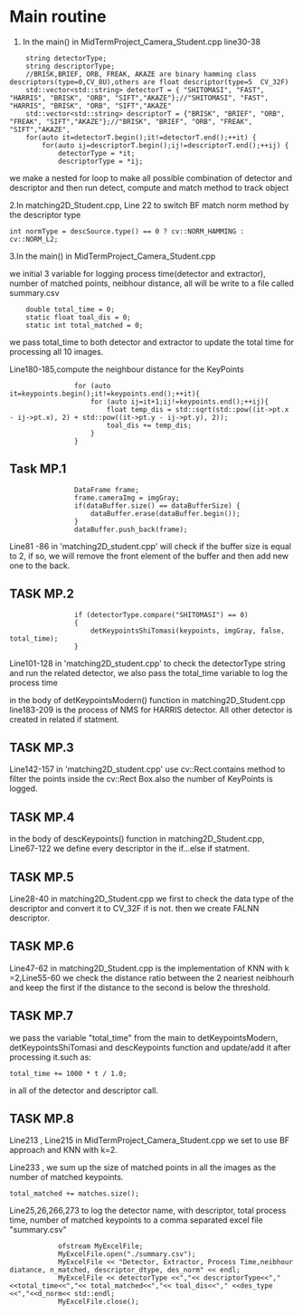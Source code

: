 # Main routine

1. In the main() in MidTermProject_Camera_Student.cpp
line30-38
```
    string detectorType;
    string descriptorType;
    //BRISK,BRIEF, ORB, FREAK, AKAZE are binary hamming class descriptors(type=0,CV_8U),others are float descriptor(type=5  CV_32F)
    std::vector<std::string> detectorT = { "SHITOMASI", "FAST", "HARRIS", "BRISK", "ORB", "SIFT","AKAZE"};//"SHITOMASI", "FAST", "HARRIS", "BRISK", "ORB", "SIFT","AKAZE" 
    std::vector<std::string> descriptorT = {"BRISK", "BRIEF", "ORB", "FREAK", "SIFT","AKAZE"};//"BRISK", "BRIEF", "ORB", "FREAK", "SIFT","AKAZE",
    for(auto it=detectorT.begin();it!=detectorT.end();++it) {
        for(auto ij=descriptorT.begin();ij!=descriptorT.end();++ij) {
            detectorType = *it;
            descriptorType = *ij;
```            
we make a nested for loop to make all possible combination of detector and descriptor and then run detect, compute and match method to track object

2.In matching2D_Student.cpp, Line 22 to switch BF match norm method by the descriptor type
```
int normType = descSource.type() == 0 ? cv::NORM_HAMMING : cv::NORM_L2;
```

3.In the main() in MidTermProject_Camera_Student.cpp

we initial 3 variable for logging process time(detector and extractor), number of matched points, neibhour distance, all will be write to a file called summary.csv 
```
    double total_time = 0;
    static float toal_dis = 0;
    static int total_matched = 0;
```
we pass total_time to both detector and extractor to update the total time for processing all 10 images.

Line180-185,compute the neighbour distance for the KeyPoints
```
                for (auto it=keypoints.begin();it!=keypoints.end();++it){
                    for (auto ij=it+1;ij!=keypoints.end();++ij){
                        float temp_dis = std::sqrt(std::pow((it->pt.x - ij->pt.x), 2) + std::pow((it->pt.y - ij->pt.y), 2));
                        toal_dis += temp_dis;
                    }           
                }
```
## Task MP.1
```
                DataFrame frame;
                frame.cameraImg = imgGray;
                if(dataBuffer.size() == dataBufferSize) {
                    dataBuffer.erase(dataBuffer.begin());
                }       
                dataBuffer.push_back(frame);
```
Line81 -86 in 'matching2D_student.cpp' will check if the buffer size is equal to 2, if so, we will remove the front element of the buffer and then add new one to the back.


## TASK MP.2
```
                if (detectorType.compare("SHITOMASI") == 0)
                {
                    detKeypointsShiTomasi(keypoints, imgGray, false, total_time);
                }
```                
Line101-128 in 'matching2D_student.cpp'  to check the detectorType string and run the related detector, we also pass the total_time variable to log the process time

in the body of detKeypointsModern() function in matching2D_Student.cpp line183-209 is the process of NMS for HARRIS detector. All other detector is created in related if statment.

## TASK MP.3

Line142-157 in 'matching2D_student.cpp' use cv::Rect.contains method to filter the points inside the cv::Rect Box.also the number of KeyPoints is logged.

## TASK MP.4

in the body of descKeypoints() function in matching2D_Student.cpp, Line67-122 we define every descriptor in the if...else if statment.

## TASK MP.5

Line28-40 in matching2D_Student.cpp we first to check the data type of the descriptor and convert it to CV_32F if is not. then we create FALNN descriptor.

## TASK MP.6

Line47-62 in matching2D_Student.cpp is the implementation of KNN with k =2,Line55-60 we check the distance ratio between the 2 neariest neibhourh and keep the first if the distance to the second is below the threshold.

## TASK MP.7
we pass the variable "total_time" from the main to detKeypointsModern, detKeypointsShiTomasi and descKeypoints function and update/add it after processing it.such as:
```
total_time += 1000 * t / 1.0;
```
in all of the detector and descriptor call.

## TASK MP.8

Line213 , Line215 in MidTermProject_Camera_Student.cpp we set to use BF approach and KNN with k=2.

Line233 , we sum up the size of matched points in all the images as the number of matched keypoints. 
```
total_matched += matches.size();
```

Line25,26,266,273 to log the detector name, with descriptor, total process time, number of matched keypoints to a comma separated excel file "summary.csv" 
```
            ofstream MyExcelFile;
            MyExcelFile.open("./summary.csv");
            MyExcelFile << "Detector, Extractor, Process Time,neibhour diatance, n_matched, descriptor_dtype, des_norm" << endl;
            MyExcelFile << detectorType <<","<< descriptorType<<","<<total_time<<","<< total_matched<<","<< toal_dis<<"," <<des_type <<","<<d_norm<< std::endl;
            MyExcelFile.close();
